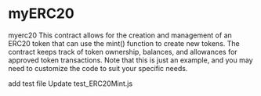 # myERC20
myerc20
This contract allows for the creation and management of an ERC20 token that can use the mint() function
to create new tokens. The contract keeps track of token ownership, balances, and allowances for approved token transactions. Note that this is just an example, 
and you may need to customize the code to suit your specific needs.

add test file  Update test_ERC20Mint.js
